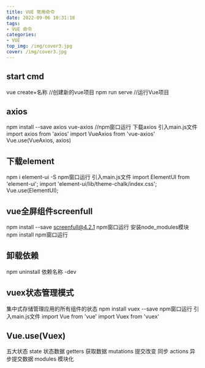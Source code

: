 ```yaml
---
title: VUE 常用命令
date: 2022-09-06 10:31:18
tags:
- VUE 命令
categories: 
- VUE
top_img: /img/cover3.jpg
cover: /img/cover3.jpg
---
```

## start cmd
vue create+名称   //创建新的vue项目
npm run serve //运行Vue项目

## axios
npm install --save axios vue-axios  //npm窗口运行 下载axios
引入main.js文件 
import axios from 'axios'
import VueAxios from 'vue-axios'
Vue.use(VueAxios, axios)

## 下载element
npm i element-ui -S npm窗口运行
引入main.js文件
import ElementUI from 'element-ui';
import 'element-ui/lib/theme-chalk/index.css';
Vue.use(ElementUI);

## vue全屏组件screenfull
npm install --save screenfull@4.2.1 npm窗口运行
安装node_modules模块
npm install npm窗口运行

## 卸载依赖
npm uninstall 依赖名称 -dev

## vuex状态管理模式
集中式存储管理应用的所有组件的状态
npm install vuex --save npm窗口运行
引入main.js文件
import Vue from 'vue'
import Vuex from 'vuex'

## Vue.use(Vuex)
五大状态
state           状态数据
getters    获取数据
mutations   提交改变 同步
actions    异步提交数据
modules    模块化